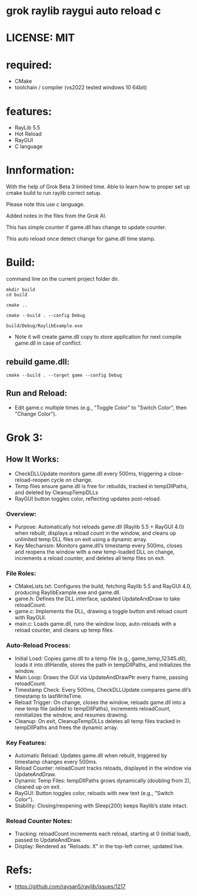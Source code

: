 
# grok raylib raygui auto reload c

# LICENSE: MIT

# required:
 * CMake
 * toolchain / compiler (vs2022 tested windows 10 64bit)

# features:
 * RayLib 5.5
 * Hot Reload
 * RayGUI
 * C language

# Innformation:
  With the help of Grok Beta 3 limited time. Able to learn how to proper set up cmake build to run raylib correct setup.

  Please note this use c language.

  Added notes in the files from the Grok AI.

  This has simple counter if game.dll has change to update counter.

  This auto reload once detect change for game.dll time stamp.

# Build:
  command line on the current project folder dir.
```
mkdir build
cd build
```

```
cmake ..
```

```
cmake --build . --config Debug
```

```
build/Debug/RaylibExample.exe
```
 * Note it will create game.dll copy to store application for next compile game.dll in case of conflict.

## rebuild game.dll:
```
cmake --build . --target game --config Debug
```

## Run and Reload:
 * Edit game.c multiple times (e.g., "Toggle Color" to "Switch Color", then "Change Color").

# Grok 3:

## How It Works:
 * CheckDLLUpdate monitors game.dll every 500ms, triggering a close-reload-reopen cycle on change.
 * Temp files ensure game.dll is free for rebuilds, tracked in tempDllPaths, and deleted by CleanupTempDLLs
 * RayGUI button toggles color, reflecting updates post-reload.

### Overview:
 * Purpose: Automatically hot reloads game.dll (Raylib 5.5 + RayGUI 4.0) when rebuilt, displays a reload count in the window, and cleans up unlimited temp DLL files on exit using a dynamic array.
 * Key Mechanism: Monitors game.dll’s timestamp every 500ms, closes and reopens the window with a new temp-loaded DLL on change, increments a reload counter, and deletes all temp files on exit.

### File Roles:
 * CMakeLists.txt: Configures the build, fetching Raylib 5.5 and RayGUI 4.0, producing RaylibExample.exe and game.dll.
 * game.h: Defines the DLL interface, updated UpdateAndDraw to take reloadCount.
 * game.c: Implements the DLL, drawing a toggle button and reload count with RayGUI.
 * main.c: Loads game.dll, runs the window loop, auto-reloads with a reload counter, and cleans up temp files.

### Auto-Reload Process:
 * Initial Load: Copies game.dll to a temp file (e.g., game_temp_12345.dll), loads it into dllHandle, stores the path in tempDllPaths, and initializes the window.
 * Main Loop: Draws the GUI via UpdateAndDrawPtr every frame, passing reloadCount.
 * Timestamp Check: Every 500ms, CheckDLLUpdate compares game.dll’s timestamp to lastWriteTime.
 * Reload Trigger: On change, closes the window, reloads game.dll into a new temp file (added to tempDllPaths), increments reloadCount, reinitializes the window, and resumes drawing.
 * Cleanup: On exit, CleanupTempDLLs deletes all temp files tracked in tempDllPaths and frees the dynamic array.
### Key Features:
 * Automatic Reload: Updates game.dll when rebuilt, triggered by timestamp changes every 500ms.
 * Reload Counter: reloadCount tracks reloads, displayed in the window via UpdateAndDraw.
 * Dynamic Temp Files: tempDllPaths grows dynamically (doubling from 2), cleaned up on exit.
 * RayGUI: Button toggles color, reloads with new text (e.g., "Switch Color").
 * Stability: Closing/reopening with Sleep(200) keeps Raylib’s state intact.

### Reload Counter Notes:
 * Tracking: reloadCount increments each reload, starting at 0 (initial load), passed to UpdateAndDraw.
 * Display: Rendered as "Reloads: X" in the top-left corner, updated live.

# Refs:
 * https://github.com/raysan5/raylib/issues/1217
